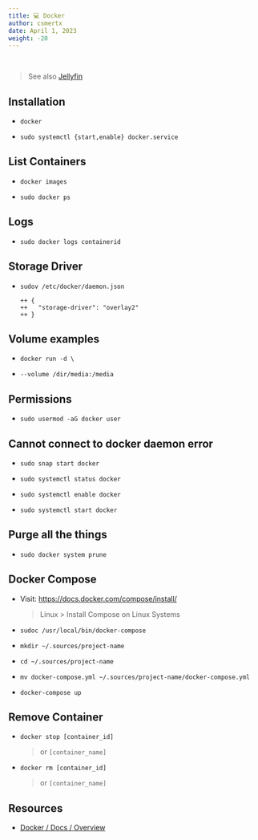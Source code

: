 ```yaml
---
title: 💻 Docker
author: csmertx
date: April 1, 2023
weight: -20
---
```


<br />

> See also [Jellyfin](/Linux/Software/jellyfin)

## Installation

- ```docker```

- ```sudo systemctl {start,enable} docker.service```

## List Containers

- ```docker images```

- ```sudo docker ps```

## Logs

- ```sudo docker logs containerid```

## Storage Driver

- ```sudov /etc/docker/daemon.json```

    ```
    ++ {
    ++   "storage-driver": "overlay2"
    ++ }
    ```

## Volume examples

- ```docker run -d \```

- ```--volume /dir/media:/media```

## Permissions

- ```sudo usermod -aG docker user```

## Cannot connect to docker daemon error

- ```sudo snap start docker```

- ```sudo systemctl status docker```

- ```sudo systemctl enable docker```

- ```sudo systemctl start docker```

## Purge all the things

- ```sudo docker system prune```

## Docker Compose

- Visit: https://docs.docker.com/compose/install/ 

    > Linux > Install Compose on Linux Systems

- ```sudoc /usr/local/bin/docker-compose```

- ```mkdir ~/.sources/project-name```

- ```cd ~/.sources/project-name```

- ```mv docker-compose.yml ~/.sources/project-name/docker-compose.yml```

- ```docker-compose up```

## Remove Container

- ```docker stop [container_id]```

    > or ```[container_name]```

- ```docker rm [container_id]```
    
    > or ```[container_name]```

## Resources

- [Docker / Docs / Overview](https://docs.docker.com/get-started/overview/)